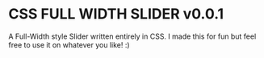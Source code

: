 # CSS FULL WIDTH SLIDER v0.0.1

A Full-Width style Slider written entirely in CSS. I made this for fun but feel free to use it on whatever you like! :)
